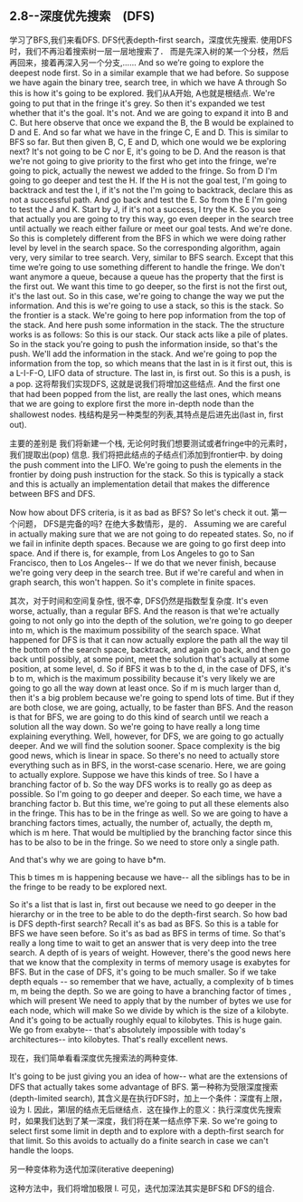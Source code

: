 ## 2.8--深度优先搜索　(DFS)
学习了BFS,我们来看DFS.
DFS代表depth-first search，深度优先搜索.
使用DFS时，我们不再沿着搜索树一层一层地搜索了．
而是先深入树的某一个分枝，然后再回来，接着再深入另一个分支,......
And so we’re going to explore the deepest node first.
So in a similar example that we had before.
So suppose we have again the binary tree, search tree,
in which we have A through
So this is how it's going to be explored.
我们从A开始, A也就是根结点.
We're going to put that in the fringe it's grey.
So then it's expanded we test whether that it's the goal.
It's not.
And we are going to expand it into B and C.
But here observe that once we expand the B,
the B would be explained to D and E.
And so far what we have in the fringe C, E and D.
This is similar to BFS so far.
But then given B, C, E and D, which one would we
be exploring next?
It's not going to be C nor E, it's going to be D.
And the reason is that we're not going
to give priority to the first who get into the fringe,
we're going to pick, actually the newest we
added to the fringe.
So from D I'm going to go deeper and test
the H. If the H is not the goal test,
I'm going to backtrack and test the I,
if it's not the I'm going to backtrack,
declare this as not a successful path.
And go back and test the E. So from the E I'm
going to test the J and K. Start by J, if it's not a success,
I try the K. So you see that actually you
are going to try this way, go even deeper in the search tree
until actually we reach either failure or meet our goal tests.
And we're done.
So this is completely different from the BFS
in which we were doing rather level by level in the search
space.
So the corresponding algorithm, again very,
very similar to tree search.
Very, similar to BFS search.
Except that this time we’re going
to use something different to handle the fringe.
We don't want anymore a queue, because a queue
has the property that the first is the first out.
We want this time to go deeper, so the first is not
the first out, it's the last out.
So in this case, we're going to change
the way we put the information.
And this is we're going to use a stack, so this is the stack.
So the frontier is a stack.
We're going to here pop information
from the top of the stack.
And here push some information in the stack.
The the structure works is as follows:
So this is our stack.
Our stack acts like a pile of plates.
So in the stack you're going to push the information inside,
so that's the push.
We'll add the information in the stack.
And we're going to pop the information from the top,
 so which means that the last in is it first out,
 this is a L-I-F-O, LIFO data of structure.
 The last in, is first out.
 So this is a push, is a pop.
 这将帮我们实现DFS,
 这就是说我们将增加这些结点.
 And the first one that had been popped from the list,
are really the last ones, which means
 that we are going to explore first the more in-depth node
 than the shallowest nodes.
 栈结构是另一种类型的列表,其特点是后进先出(last in, first out).
 
 主要的差别是 我们将新建一个栈,
 无论何时我们想要测试或者fringe中的元素时，我们提取出(pop) 信息.
 我们将把此结点的子结点们添加到frontier中.
 by doing the push comment into the LIFO.
 We're going to push the elements in the frontier
 by doing push instruction for the stack.
 So this is typically a stack and this is actually
 an implementation detail that makes the difference
 between BFS and DFS.
 

Now how about DFS criteria, is it as bad as BFS?
 So let's check it out.
 第一个问题， DFS是完备的吗?
 在绝大多数情形，是的．
 Assuming we are careful in actually making sure
 that we are not going to do repeated states.
 So, no if we fail in infinite depth spaces.
 Because we are going to go first deep into space.
 And if there is, for example, from Los Angeles
 to go to San Francisco, then to Los Angeles--
 If we do that we never finish, because we're going
 very deep in the search tree.
 But if we're careful and when in graph search,
 this won't happen.
 So it's complete in finite spaces.
 

其次，对于时间和空间复杂性,
 很不幸, DFS仍然是指数型复杂度.
 It's even worse, actually, than a regular BFS.
 And the reason is that we're actually
 going to not only go into the depth of the solution,
 we're going to go deeper into m, which
 is the maximum possibility of the search space.
 What happened for DFS is that it can now actually explore
 the path all the way til the bottom of the search space,
 backtrack, and again go back, and then
 go back until possibly, at some point,
 meet the solution that's actually at some position,
 at some level, d.
 So if BFS it was b to the d, in the case of DFS,
 it's b to m, which is the maximum possibility
 because it's very likely we are going to go all the way down
 at least once.
 So if m is much larger than d, then it's
 a big problem because we're going to spend lots of time.
 But if they are both close, we are going, actually,
 to be faster than BFS.
 And the reason is that for BFS, we
 are going to do this kind of search
 until we reach a solution all the way down.
 So we're going to have really a long time explaining
 everything.
 Well, however, for DFS, we are going to go actually deeper.
And we will find the solution sooner.
Space complexity is the big good news, which is linear in space.
So there's no need to actually store
everything such as in BFS, in the worst-case scenario.
Here, we are going to actually explore.
Suppose we have this kinds of tree.
So I have a branching factor of b.
So the way DFS works is to really go as deep as possible.
So I'm going to go deeper and deeper.
So each time, we have a branching factor b.
But this time, we're going to put all these elements also
in the fringe.
This has to be in the fringe as well.
So we are going to have a branching factors times,
actually, the number of, actually,
the depth m, which is m here.
That would be multiplied by the branching factor
since this has to be also to be in the fringe.
So we need to store only a single path.

And that's why we are going to have b*m.

This b times m is happening because we
have-- all the siblings has to be in the fringe
to be ready to be explored next.


So it's a list that is last in, first out
because we need to go deeper in the hierarchy
or in the tree to be able to do the depth-first search.
So how bad is DFS depth-first search?
Recall it's as bad as BFS.
So this is a table for BFS we have seen before.
So it's as bad as BFS in terms of time.
So that's really a long time to wait
to get an answer that is very deep into the tree search.
A depth of  is years of weight.
However, there's the good news here
that we know that the complexity in terms of memory usage
is  exabytes for BFS.
But in the case of DFS, it's going to be much smaller.
So if we take depth equals -- so remember that we have,
actually, a complexity of b times m, m being the depth.
So we are going to have a branching factor of  times
, which will present
We need to apply that by the number of bytes
we use for each node, which will make
So we divide by  which
is the size of a kilobyte.
And it's going to be actually roughly equal to kilobytes.
This is huge gain.
We go from  exabyte-- that's absolutely
impossible with today's architectures--
into kilobytes.
That's really excellent news.

现在，我们简单看看深度优先搜索法的两种变体.

It's going to be just giving you an idea of how-- what
are the extensions of DFS that actually
takes some advantage of BFS.
第一种称为受限深度搜索(depth-limited search),
其含义是在执行DFS时，加上一个条件：深度有上限，设为 l.
因此，第l层的结点无后继结点．这在操作上的意义：执行深度优先搜索时，如果我们达到了某一深度，我们将在某一结点停下来.
So we're going to select first some limit in depth
and to explore with a depth-first search
for that limit.
So this avoids to actually do a finite search in case
we can't handle the loops.

另一种变体称为迭代加深(iterative deepening)

这种方法中，我们将增加极限 l.
可见，迭代加深法其实是BFS和 DFS的组合.